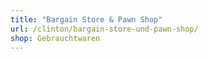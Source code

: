 ```yaml
---
title: "Bargain Store & Pawn Shop"
url: /clinton/bargain-store-und-pawn-shop/
shop: Gebrauchtwaren
---
```

